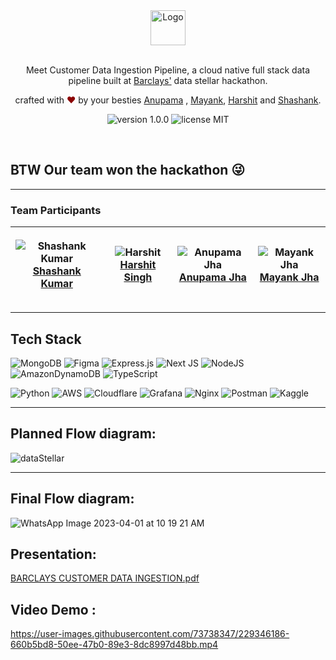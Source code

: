 <div align="center">
  <img alt="Logo" src="https://user-images.githubusercontent.com/73738347/229346352-b23fb62e-274d-4d0c-a90b-47efb34c162d.png" height="56" />
</div>


<br>
<p align="center">
Meet Customer Data Ingestion Pipeline, a cloud native full stack data pipeline built at <a href="https://barclays.com/">Barclays'</a> data stellar hackathon.
</p>
<p align="center">
crafted with <span style="color: #8b0000;">&hearts;</span> by your besties <a href="https://github.com/jhaanupama">Anupama</a> , <a href="https://github.com/mayank1611">Mayank</a>, <a href="https://github.com/whiletrueee">Harshit</a> and <a href="https://github.com/shawshankkumar">Shashank</a>.
</p>
<p align="center">
    <img src="https://img.shields.io/badge/version-1.0.0-yellowgreen" alt="version 1.0.0"/>
    <img src="https://img.shields.io/badge/license-MIT-brightgreen" alt="license MIT"/>
</p>
<br>


## BTW Our team won the hackathon 😜 

**************************

### Team Participants


| <p align="center">![Shashank Kumar](https://github.com/shawshankkumar.png?size=128)<br>[Shashank Kumar](https://github.com/shawshankkumar)</p> | <p align="center">![Harshit](https://github.com/whiletrueee.png?size=128)<br>[Harshit Singh](https://github.com/whiletrueee)</p> | <p align="center">![Anupama Jha](https://github.com/jhaanupama.png?size=128)<br>[Anupama Jha](https://www.linkedin.com/in/anupama-jha-523bb2207/)</p> | <p align="center">![Mayank Jha](https://github.com/mayank1611.png?size=128)<br>[Mayank Jha](https://www.linkedin.com/in/mayank1611/)</p> |
| -------------------------------------------------------------------------------------------------------------------------------- | ------------------------------------------------------------------------------------------------------------------------------------------------------ | ------------------------------------------------------------------------------------------------------------------------------------------------------ |  ------------------------------------------------------------------------------------------------------------------------------------------------------ | 


**************************

## Tech Stack

![MongoDB](https://img.shields.io/badge/MongoDB-%234ea94b.svg?style=for-the-badge&logo=mongodb&logoColor=white)
![Figma](https://img.shields.io/badge/figma-%23F24E1E.svg?style=for-the-badge&logo=figma&logoColor=white)
![Express.js](https://img.shields.io/badge/express.js-%23404d59.svg?style=for-the-badge&logo=express&logoColor=%2361DAFB)
![Next JS](https://img.shields.io/badge/Next-black?style=for-the-badge&logo=next.js&logoColor=white)
![NodeJS](https://img.shields.io/badge/node.js-6DA55F?style=for-the-badge&logo=node.js&logoColor=white)
![AmazonDynamoDB](https://img.shields.io/badge/Amazon%20DynamoDB-4053D6?style=for-the-badge&logo=Amazon%20DynamoDB&logoColor=white)
![TypeScript](https://img.shields.io/badge/typescript-%23007ACC.svg?style=for-the-badge&logo=typescript&logoColor=white)

![Python](https://img.shields.io/badge/python-3670A0?style=for-the-badge&logo=python&logoColor=ffdd54)
![AWS](https://img.shields.io/badge/AWS-%23FF9900.svg?style=for-the-badge&logo=amazon-aws&logoColor=white)
![Cloudflare](https://img.shields.io/badge/Cloudflare-F38020?style=for-the-badge&logo=Cloudflare&logoColor=white)
![Grafana](https://img.shields.io/badge/grafana-%23F46800.svg?style=for-the-badge&logo=grafana&logoColor=white)
![Nginx](https://img.shields.io/badge/nginx-%23009639.svg?style=for-the-badge&logo=nginx&logoColor=white)
![Postman](https://img.shields.io/badge/Postman-FF6C37?style=for-the-badge&logo=postman&logoColor=white)
![Kaggle](https://img.shields.io/badge/Kaggle-035a7d?style=for-the-badge&logo=kaggle&logoColor=white)
**************************

## Planned Flow diagram:

![dataStellar](https://user-images.githubusercontent.com/73738347/229346933-68070c6d-f443-445f-8a45-38049e167ff7.png)


**************************

## Final Flow diagram:

![WhatsApp Image 2023-04-01 at 10 19 21 AM](https://user-images.githubusercontent.com/74819565/229266716-fecb8552-9973-4253-87fb-9d9224c60ebb.jpeg)

## Presentation: 

[BARCLAYS CUSTOMER DATA INGESTION.pdf](https://github.com/shawshankkumar/barclays-cloud/files/11131759/BARCLAYS.CUSTOMER.DATA.INGESTION.pdf)

## Video Demo :

https://user-images.githubusercontent.com/73738347/229346186-660b5bd8-50ee-47b0-89e3-8dc8997d48bb.mp4
